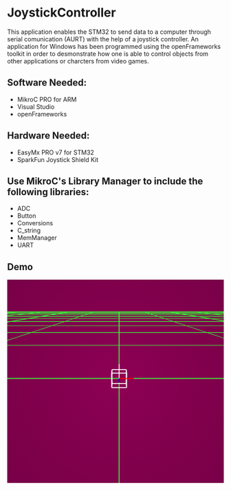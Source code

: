 # JoystickController

This application  enables the STM32 to send data to a computer through serial comunication (AURT) with the help of a joystick controller. An application for Windows has been programmed using the openFrameworks toolkit in order to desmonstrate how one is able to control objects from other applications or charcters from video games. 

## Software Needed: 
  - MikroC PRO for ARM
  - Visual Studio 
  - openFrameworks

## Hardware Needed: 
  - EasyMx PRO v7 for STM32
  - SparkFun Joystick Shield Kit
  
## Use MikroC's Library Manager to include the following libraries:
  - ADC
  - Button
  - Conversions
  - C_string
  - MemManager
  - UART

## Demo
<p align="center">
  <img width="509" height="472" src="resources/output.gif">
</p>

